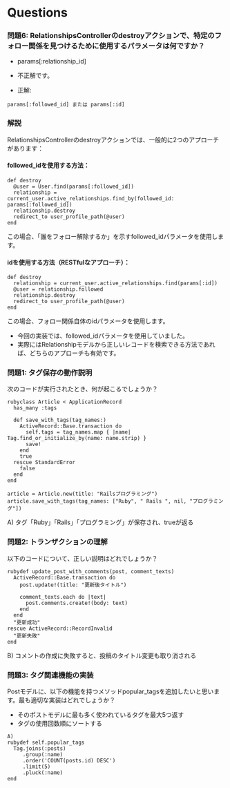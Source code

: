 # Questions
### 問題6: RelationshipsControllerのdestroyアクションで、特定のフォロー関係を見つけるために使用するパラメータは何ですか？
- params[:relationship_id]
- 不正解です。

- 正解:
```
params[:followed_id] または params[:id]
```

### 解説
RelationshipsControllerのdestroyアクションでは、一般的に2つのアプローチがあります：

#### followed_idを使用する方法：
```
def destroy
  @user = User.find(params[:followed_id])
  relationship = current_user.active_relationships.find_by(followed_id: params[:followed_id])
  relationship.destroy
  redirect_to user_profile_path(@user)
end
```
この場合、「誰をフォロー解除するか」を示すfollowed_idパラメータを使用します。

#### idを使用する方法（RESTfulなアプローチ）：
```
def destroy
  relationship = current_user.active_relationships.find(params[:id])
  @user = relationship.followed
  relationship.destroy
  redirect_to user_profile_path(@user)
end
```
この場合、フォロー関係自体のidパラメータを使用します。
- 今回の実装では、followed_idパラメータを使用していました。
- 実際にはRelationshipモデルから正しいレコードを検索できる方法であれば、どちらのアプローチも有効です。

### 問題1: タグ保存の動作説明
次のコードが実行されたとき、何が起こるでしょうか？
```
rubyclass Article < ApplicationRecord
  has_many :tags

  def save_with_tags(tag_names:)
    ActiveRecord::Base.transaction do
      self.tags = tag_names.map { |name| Tag.find_or_initialize_by(name: name.strip) }
      save!
    end
    true
  rescue StandardError
    false
  end
end

article = Article.new(title: "Railsプログラミング")
article.save_with_tags(tag_names: ["Ruby", " Rails ", nil, "プログラミング"])
```
A) タグ「Ruby」「Rails」「プログラミング」が保存され、trueが返る

### 問題2: トランザクションの理解
以下のコードについて、正しい説明はどれでしょうか？
```
rubydef update_post_with_comments(post, comment_texts)
  ActiveRecord::Base.transaction do
    post.update!(title: "更新後タイトル")
    
    comment_texts.each do |text|
      post.comments.create!(body: text)
    end
  end
  "更新成功"
rescue ActiveRecord::RecordInvalid
  "更新失敗"
end
```
B) コメントの作成に失敗すると、投稿のタイトル変更も取り消される


### 問題3: タグ関連機能の実装
Postモデルに、以下の機能を持つメソッドpopular_tagsを追加したいと思います。最も適切な実装はどれでしょうか？

- そのポストモデルに最も多く使われているタグを最大5つ返す
- タグの使用回数順にソートする
```
A)
rubydef self.popular_tags
  Tag.joins(:posts)
     .group(:name)
     .order('COUNT(posts.id) DESC')
     .limit(5)
     .pluck(:name)
end
```

